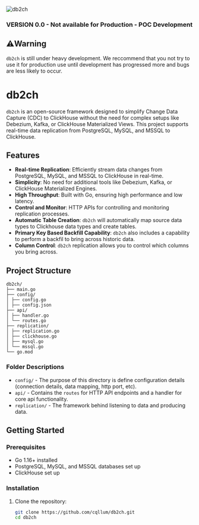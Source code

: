 ![db2ch](https://i.imgur.com/Vq4PBVd.png)

### VERSION 0.0 - Not available for Production - POC Development

## ⚠️Warning
`db2ch` is still under heavy development. We reccommend that you not try to use it for production use until development has progressed more and bugs are less likely to occur.

# db2ch

`db2ch` is an open-source framework designed to simplify Change Data Capture (CDC) to ClickHouse without the need for complex setups like Debezium, Kafka, or ClickHouse Materialized Views. This project supports real-time data replication from PostgreSQL, MySQL, and MSSQL to ClickHouse.


## Features

- **Real-time Replication**: Efficiently stream data changes from PostgreSQL, MySQL, and MSSQL to ClickHouse in real-time.
- **Simplicity**: No need for additional tools like Debezium, Kafka, or ClickHouse Materialized Engines.
- **High Throughput**: Built with Go, ensuring high performance and low latency.
- **Control and Monitor**: HTTP APIs for controlling and monitoring replication processes.
- **Automatic Table Creation**: `db2ch` will automatically map source data types to Clickhouse data types and create tables.
- **Primary Key Based Backfill Capability**: `db2ch` also includes a capability to perform a backfil to bring across historic data.
- **Column Control**: `db2ch` replication allows you to control which columns you bring across.

## Project Structure
```
db2ch/
├── main.go
├── config/
│ ├── config.go
│ ├── config.json
├── api/
│ ├── handler.go
│ └── routes.go
├── replication/
│ ├── replication.go
│ ├── clickhouse.go
│ ├── mysql.go
│ └── mssql.go
└── go.mod
```
### Folder Descriptions
- `config/` - The purpose of this directory is define configuration details (connection details, data mapping, http port, etc).
- `api/` - Contains the `routes` for HTTP API endpoints and a handler for core api functionality.
- `replication/` - The framework behind listening to data and producing data.

## Getting Started

### Prerequisites

- Go 1.16+ installed
- PostgreSQL, MySQL, and MSSQL databases set up
- ClickHouse set up

### Installation

1. Clone the repository:

    ```sh
    git clone https://github.com/cqllum/db2ch.git
    cd db2ch
    ```
